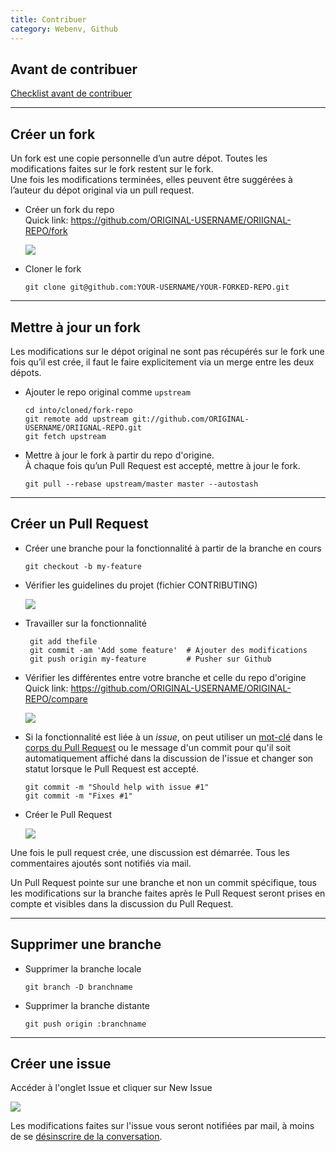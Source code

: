 ```yaml
---
title: Contribuer
category: Webenv, Github
---
```


## Avant de contribuer

[Checklist avant de contribuer](https://opensource.guide/how-to-contribute/#a-checklist-before-you-contribute)

---

## Créer un fork

Un fork est une copie personnelle d’un autre dépot. Toutes les modifications faites sur le fork restent sur le fork.  
Une fois les modifications terminées, elles peuvent être suggérées à l’auteur du dépot original via un pull request.

* Créer un fork du repo  
  Quick link: https://github.com/ORIGINAL-USERNAME/ORIIGNAL-REPO/fork

  ![](https://help.github.com/assets/images/help/repository/fork_button.jpg)

* Cloner le fork

      git clone git@github.com:YOUR-USERNAME/YOUR-FORKED-REPO.git

---

## Mettre à jour un fork

Les modifications sur le dépot original ne sont pas récupérés sur le fork une fois qu’il est crée, il faut le faire explicitement via un merge entre les deux dépots. 

* Ajouter le repo original comme `upstream`

      cd into/cloned/fork-repo
      git remote add upstream git://github.com/ORIGINAL-USERNAME/ORIIGNAL-REPO.git
      git fetch upstream

* Mettre à jour le fork à partir du repo d'origine.  
  À chaque fois qu’un Pull Request est accepté, mettre à jour le fork.

      git pull --rebase upstream/master master --autostash

---

## Créer un Pull Request

* Créer une branche pour la fonctionnalité à partir de la branche en cours

      git checkout -b my-feature

* Vérifier les guidelines du projet (fichier CONTRIBUTING)

  ![](https://help.github.com/assets/images/help/pull_requests/contributing-guidelines.png)

* Travailler sur la fonctionnalité

       git add thefile
       git commit -am 'Add some feature'  # Ajouter des modifications
       git push origin my-feature         # Pusher sur Github

* Vérifier les différentes entre votre branche et celle du repo d'origine  
  Quick link: https://github.com/ORIGINAL-USERNAME/ORIGINAL-REPO/compare

  ![](https://help.github.com/assets/images/help/pull_requests/pull-request-start-review-button.png)

* Si la fonctionnalité est liée à un *issue*, on peut utiliser un [mot-clé](https://help.github.com/articles/closing-issues-using-keywords/) dans le [corps du Pull Request](https://github.blog/2013-05-14-closing-issues-via-pull-requests/) ou le message d'un commit pour qu'il soit automatiquement affiché dans la discussion de l'issue et changer son statut lorsque le Pull Request est accepté.

      git commit -m "Should help with issue #1"
      git commit -m "Fixes #1"

* Créer le Pull Request

  ![](https://help.github.com/assets/images/help/pull_requests/pullrequest-send.png)

Une fois le pull request crée, une discussion est démarrée. Tous les commentaires ajoutés sont notifiés via mail.

Un Pull Request pointe sur une branche et non un commit spécifique, tous les modifications sur la branche faites après le Pull Request seront prises en compte et visibles dans la discussion du Pull Request.

---

## Supprimer une branche

* Supprimer la branche locale

      git branch -D branchname

* Supprimer la branche distante

      git push origin :branchname

---

## Créer une issue

Accéder à l'onglet Issue et cliquer sur New Issue

![](https://help.github.com/assets/images/help/issues/new_issues_button.png)

Les modifications faites sur l'issue vous seront notifiées par mail, à moins de se [désinscrire de la conversation](https://help.github.com/articles/subscribing-to-and-unsubscribing-from-notifications/).

